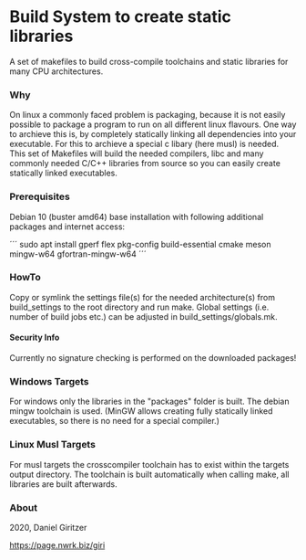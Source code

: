 Build System to create static libraries
======================

A set of makefiles to build cross-compile toolchains and static libraries for many CPU architectures.

### Why

On linux a commonly faced problem is packaging, because it is not easily possible to package a program to run on all different linux flavours. One way to archieve this is,
by completely statically linking all dependencies into your executable. For this to archieve a special c libary (here musl) is needed. This set of Makefiles will build the needed compilers, libc
and many commonly needed C/C++ libraries from source so you can easily create statically linked executables.

### Prerequisites

Debian 10 (buster amd64) base installation with following additional packages and internet access:

´´´
sudo apt install gperf flex pkg-config build-essential cmake meson mingw-w64 gfortran-mingw-w64
´´´

### HowTo

Copy or symlink the settings file(s) for the needed architecture(s) from build_settings to the root directory and run make.
Global settings (i.e. number of build jobs etc.) can be adjusted in build_settings/globals.mk.

#### Security Info

Currently no signature checking is performed on the downloaded packages!

### Windows Targets

For windows only the libraries in the "packages" folder is built. The debian mingw toolchain is used. (MinGW allows creating fully statically linked executables, so there is no need for a special compiler.)

### Linux Musl Targets

For musl targets the crosscompiler toolchain has to exist within the targets output directory. The toolchain is built automatically when calling make, all libraries are built afterwards.

### About

2020, Daniel Giritzer

https://page.nwrk.biz/giri
